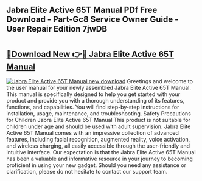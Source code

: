 ## Jabra Elite Active 65T Manual PDf Free Download - Part-Gc8 Service Owner Guide - User Repair Edition 7jwDB

# <h2><a href="http://bc33133.oget.top/?id=Jabra+Elite+Active+65T+Manual">🔗Download New 👉🔴 Jabra Elite Active 65T Manual</a></h2>

[![Jabra Elite Active 65T Manual new download](https://i.imgur.com/5g1atiW.png)](http://bc33133.oget.top/?id=Jabra+Elite+Active+65T+Manual)
Greetings and welcome to the user manual for your newly assembled Jabra Elite Active 65T Manual. This manual is specifically designed to help you get started with your product and provide you with a thorough understanding of its features, functions, and capabilities. You will find step-by-step instructions for installation, usage, maintenance, and troubleshooting. Safety Precautions for Children Jabra Elite Active 65T Manual This product is not suitable for children under age and should be used with adult supervision. Jabra Elite Active 65T Manual comes with an impressive collection of advanced features, including facial recognition, augmented reality, voice activation, and wireless charging, all easily accessible through the user-friendly and intuitive interface. Our expectation is that the Jabra Elite Active 65T Manual has been a valuable and informative resource in your journey to becoming proficient in using your new gadget. Should you need any assistance or clarification, please do not hesitate to contact our support team.
